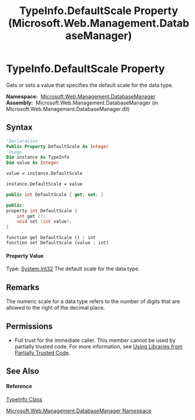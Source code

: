 ﻿---
title: TypeInfo.DefaultScale Property  (Microsoft.Web.Management.DatabaseManager)
TOCTitle: DefaultScale Property
ms:assetid: P:Microsoft.Web.Management.DatabaseManager.TypeInfo.DefaultScale
ms:mtpsurl: https://msdn.microsoft.com/en-us/library/microsoft.web.management.databasemanager.typeinfo.defaultscale(v=VS.90)
ms:contentKeyID: 22049621
ms.date: 05/02/2012
mtps_version: v=VS.90
f1_keywords:
- Microsoft.Web.Management.DatabaseManager.TypeInfo.DefaultScale
- Microsoft.Web.Management.DatabaseManager.TypeInfo.get_DefaultScale
- Microsoft.Web.Management.DatabaseManager.TypeInfo.set_DefaultScale
dev_langs:
- CSharp
- JScript
- VB
- c++
api_location:
- Microsoft.Web.Management.DatabaseManager.dll
api_name:
- Microsoft.Web.Management.DatabaseManager.TypeInfo.DefaultScale
- Microsoft.Web.Management.DatabaseManager.TypeInfo.get_DefaultScale
- Microsoft.Web.Management.DatabaseManager.TypeInfo.set_DefaultScale
api_type:
- Managed
topic_type:
- apiref
- kbSyntax
product_family_name: VS
ROBOTS: INDEX,FOLLOW
---

# TypeInfo.DefaultScale Property

Gets or sets a value that specifies the default scale for the data type.

**Namespace:**  [Microsoft.Web.Management.DatabaseManager](microsoft-web-management-databasemanager-namespace.md)  
**Assembly:**  Microsoft.Web.Management.DatabaseManager (in Microsoft.Web.Management.DatabaseManager.dll)

## Syntax

``` vb
'Declaration
Public Property DefaultScale As Integer
'Usage
Dim instance As TypeInfo
Dim value As Integer

value = instance.DefaultScale

instance.DefaultScale = value
```

``` csharp
public int DefaultScale { get; set; }
```

``` c++
public:
property int DefaultScale {
    int get ();
    void set (int value);
}
```

``` jscript
function get DefaultScale () : int
function set DefaultScale (value : int)
```

#### Property Value

Type: [System.Int32](https://msdn.microsoft.com/en-us/library/td2s409d\(v=vs.90\))  
The default scale for the data type.  

## Remarks

The numeric scale for a data type refers to the number of digits that are allowed to the right of the decimal place.

## Permissions

  - Full trust for the immediate caller. This member cannot be used by partially trusted code. For more information, see [Using Libraries from Partially Trusted Code](https://msdn.microsoft.com/en-us/library/8skskf63\(v=vs.90\)).

## See Also

#### Reference

[TypeInfo Class](typeinfo-class-microsoft-web-management-databasemanager.md)

[Microsoft.Web.Management.DatabaseManager Namespace](microsoft-web-management-databasemanager-namespace.md)

